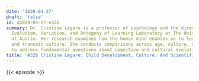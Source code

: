 ```yaml
---
date: '2020-04-27'
draft: 'false'
id: d2020-04-27-e326
summary: Dr. Cristine Legare is a professor of psychology and the director of the
  Evolution, Variation, and Ontogeny of Learning Laboratory at The University of Texas
  at Austin. Her research examines how the human mind enables us to learn, create,
  and transmit culture. She conducts comparisons across age, culture, and species
  to address fundamental questions about cognitive and cultural evolution.
title: '#326 Cristine Legare: Child Development, Culture, And Scientific Reasoning'
---
```

{{< episode >}}
